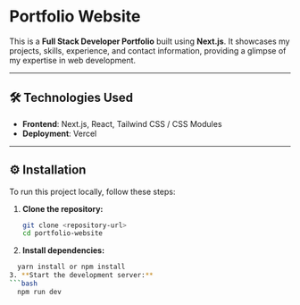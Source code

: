 # Portfolio Website

This is a **Full Stack Developer Portfolio** built using **Next.js**. It showcases my projects, skills, experience, and contact information, providing a glimpse of my expertise in web development.

---


## 🛠️ Technologies Used

- **Frontend**: Next.js, React, Tailwind CSS / CSS Modules  
- **Deployment**: Vercel 

---

## ⚙️ Installation

To run this project locally, follow these steps:  

1. **Clone the repository:**  
   ```bash
   git clone <repository-url>
   cd portfolio-website
2. **Install dependencies:**
```bash
  yarn install or npm install
3. **Start the development server:**
```bash
  npm run dev
